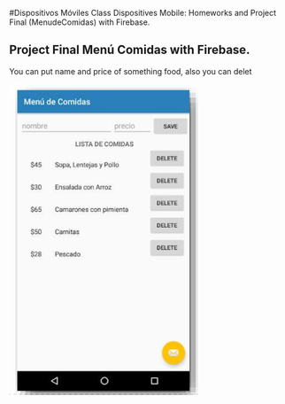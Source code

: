 #Dispositivos Móviles Class
Dispositives Mobile: Homeworks and Project Final (MenudeComidas) with Firebase.

## Project Final Menú Comidas with Firebase.
You can put name and price of something food, also you can delet 

![screen](/MenudeComidas/menu_comidas.png)
